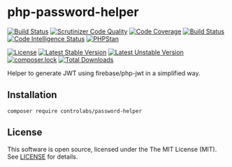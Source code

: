 # php-password-helper

[![Build Status](https://travis-ci.org/controlabs/php-password-helper.svg?branch=master)](https://travis-ci.org/controlabs/php-password-helper)
[![Scrutinizer Code Quality](https://scrutinizer-ci.com/g/controlabs/php-password-helper/badges/quality-score.png?b=master)](https://scrutinizer-ci.com/g/controlabs/php-password-helper/?branch=master)
[![Code Coverage](https://scrutinizer-ci.com/g/controlabs/php-password-helper/badges/coverage.png?b=master)](https://scrutinizer-ci.com/g/controlabs/php-password-helper/?branch=master)
[![Build Status](https://scrutinizer-ci.com/g/controlabs/php-password-helper/badges/build.png?b=master)](https://scrutinizer-ci.com/g/controlabs/php-password-helper/build-status/master)
[![Code Intelligence Status](https://scrutinizer-ci.com/g/controlabs/php-password-helper/badges/code-intelligence.svg?b=master)](https://scrutinizer-ci.com/code-intelligence)
[![PHPStan](https://img.shields.io/badge/PHPStan-enabled-brightgreen.svg?style=flat)](https://github.com/phpstan/phpstan)

[![License](https://poser.pugx.org/controlabs/password-helper/license)](https://packagist.org/packages/controlabs/password-helper)
[![Latest Stable Version](https://poser.pugx.org/controlabs/password-helper/v/stable)](https://packagist.org/packages/controlabs/password-helper)
[![Latest Unstable Version](https://poser.pugx.org/controlabs/password-helper/v/unstable)](https://packagist.org/packages/controlabs/password-helper)
[![composer.lock](https://poser.pugx.org/controlabs/password-helper/composerlock)](https://packagist.org/packages/controlabs/password-helper)
[![Total Downloads](https://poser.pugx.org/controlabs/password-helper/downloads)](https://packagist.org/packages/controlabs/password-helper)

Helper to generate JWT using firebase/php-jwt in a simplified way.

## Installation

```
composer require controlabs/password-helper
```

## License

This software is open source, licensed under the The MIT License (MIT). See [LICENSE](https://github.com/controlabs/php-password-helper/blob/master/LICENSE) for details.
